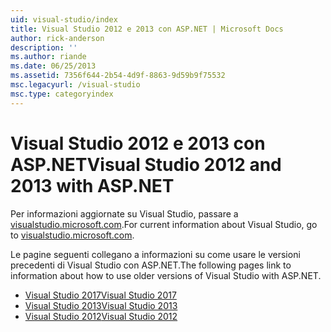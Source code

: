 ```yaml
---
uid: visual-studio/index
title: Visual Studio 2012 e 2013 con ASP.NET | Microsoft Docs
author: rick-anderson
description: ''
ms.author: riande
ms.date: 06/25/2013
ms.assetid: 7356f644-2b54-4d9f-8863-9d59b9f75532
msc.legacyurl: /visual-studio
msc.type: categoryindex
---
```

# <a name="visual-studio-2012-and-2013-with-aspnet"></a><span data-ttu-id="97447-102">Visual Studio 2012 e 2013 con ASP.NET</span><span class="sxs-lookup"><span data-stu-id="97447-102">Visual Studio 2012 and 2013 with ASP.NET</span></span>

<span data-ttu-id="97447-103">Per informazioni aggiornate su Visual Studio, passare a [visualstudio.microsoft.com](https://visualstudio.microsoft.com).</span><span class="sxs-lookup"><span data-stu-id="97447-103">For current information about Visual Studio, go to [visualstudio.microsoft.com](https://visualstudio.microsoft.com).</span></span>

<span data-ttu-id="97447-104">Le pagine seguenti collegano a informazioni su come usare le versioni precedenti di Visual Studio con ASP.NET.</span><span class="sxs-lookup"><span data-stu-id="97447-104">The following pages link to information about how to use older versions of Visual Studio with ASP.NET.</span></span>

- [<span data-ttu-id="97447-105">Visual Studio 2017</span><span class="sxs-lookup"><span data-stu-id="97447-105">Visual Studio 2017</span></span>](overview/2017/index.md)
- [<span data-ttu-id="97447-106">Visual Studio 2013</span><span class="sxs-lookup"><span data-stu-id="97447-106">Visual Studio 2013</span></span>](overview/2013/index.md)
- [<span data-ttu-id="97447-107">Visual Studio 2012</span><span class="sxs-lookup"><span data-stu-id="97447-107">Visual Studio 2012</span></span>](overview/2012/index.md)
